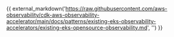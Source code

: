 {{ external_markdown('https://raw.githubusercontent.com/aws-observability/cdk-aws-observability-accelerator/main/docs/patterns/existing-eks-observability-accelerators/existing-eks-opensource-observability.md', '') }}